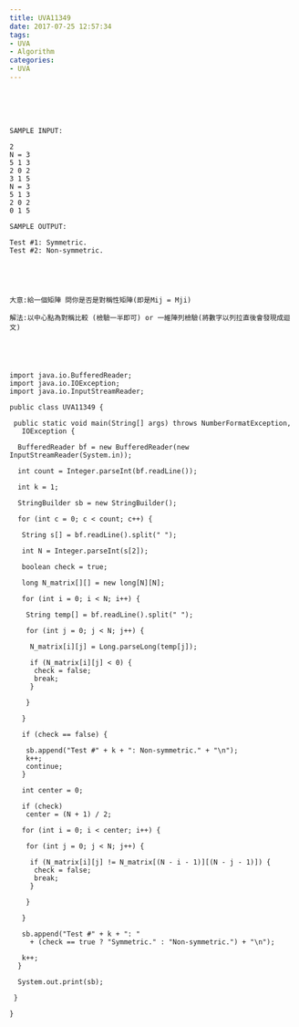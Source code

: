 ```yaml
---
title: UVA11349
date: 2017-07-25 12:57:34
tags:
- UVA
- Algorithm
categories:
- UVA
---
```




 <br /> <br /> <br />

<!-- more -->

	SAMPLE INPUT:

	2
	N = 3
	5 1 3
	2 0 2
	3 1 5
	N = 3
	5 1 3
	2 0 2
	0 1 5

	SAMPLE OUTPUT:

	Test #1: Symmetric.
	Test #2: Non-symmetric.





	大意:給一個矩陣 問你是否是對稱性矩陣(即是Mij = Mji)

	解法:以中心點為對稱比較 (檢驗一半即可) or 一維陣列檢驗(將數字以列拉直後會發現成迴文)





	import java.io.BufferedReader;
	import java.io.IOException;
	import java.io.InputStreamReader;

	public class UVA11349 {

	 public static void main(String[] args) throws NumberFormatException,
	   IOException {

	  BufferedReader bf = new BufferedReader(new InputStreamReader(System.in));

	  int count = Integer.parseInt(bf.readLine());

	  int k = 1;

	  StringBuilder sb = new StringBuilder();

	  for (int c = 0; c < count; c++) {

	   String s[] = bf.readLine().split(" ");

	   int N = Integer.parseInt(s[2]);

	   boolean check = true;

	   long N_matrix[][] = new long[N][N];

	   for (int i = 0; i < N; i++) {

		String temp[] = bf.readLine().split(" ");

		for (int j = 0; j < N; j++) {

		 N_matrix[i][j] = Long.parseLong(temp[j]);

		 if (N_matrix[i][j] < 0) {
		  check = false;
		  break;
		 }

		}

	   }

	   if (check == false) {

		sb.append("Test #" + k + ": Non-symmetric." + "\n");
		k++;
		continue;
	   }

	   int center = 0;

	   if (check)
		center = (N + 1) / 2;

	   for (int i = 0; i < center; i++) {

		for (int j = 0; j < N; j++) {

		 if (N_matrix[i][j] != N_matrix[(N - i - 1)][(N - j - 1)]) {
		  check = false;
		  break;
		 }

		}

	   }

	   sb.append("Test #" + k + ": "
		 + (check == true ? "Symmetric." : "Non-symmetric.") + "\n");

	   k++;
	  }

	  System.out.print(sb);

	 }

	}
</br>